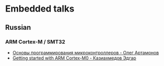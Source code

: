 # Embedded talks

## Russian

### ARM Cortex-M / SMT32

- [Основы программирования микроконтроллеров - Олег Артамонов](https://www.youtube.com/watch?v=finP05FFTv8)
- [Getting started with ARM Cortex-M0 - Казиахмедов Эдгар](https://www.youtube.com/watch?v=zK_V6OKcLTs)

